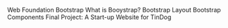 Web Foundation Bootstrap
What is Booystrap?
Bootstrap Layout
Bootstrap Components
Final Project: A Start-up Website for TinDog

